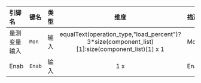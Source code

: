 <!--
DO NOT EDIT THIS FILE DIRECTLY.
This file is generated by tools/comp-docs.js.
All changes will be overwritten by regeneration.
-->

<slot class="model-pins">

| 引脚名 | 键名 | 类型 | 维度 | 描述 |
|:------ |:---- |:----:|:----:|:---- |
| 量测变量输入 | `Mon` | 输入 | equalText(operation_type,"load_percent")?3*size(component_list)[1]:size(component_list)[1] x 1 | Mon |
| Enab | `Enab` | 输入 | 1 x  | Enab |

</slot>
